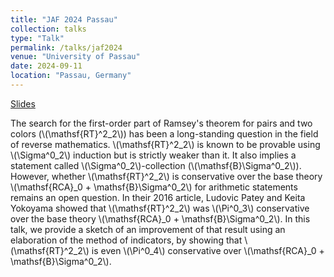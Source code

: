 ```yaml
---
title: "JAF 2024 Passau"
collection: talks
type: "Talk"
permalink: /talks/jaf2024
venue: "University of Passau"
date: 2024-09-11
location: "Passau, Germany"
---
```


[Slides](http://quentinlh.github.io/files/JAF2024.pdf)

The search for the first-order part of Ramsey's theorem for pairs and two colors (\\(\mathsf{RT}^2\_2\\)) has been a long-standing question in the field of reverse mathematics. \\(\mathsf{RT}^2\_2\\) is known to be provable using \\(\Sigma^0\_2\\) induction but is strictly weaker than it. It also implies a statement called \\(\Sigma^0\_2\\)-collection (\\(\mathsf{B}\Sigma^0\_2\\)). However, whether \\(\mathsf{RT}^2\_2\\) is conservative over the base theory \\(\mathsf{RCA}\_0 + \mathsf{B}\Sigma^0\_2\\) for arithmetic statements remains an open question.
In their 2016 article, Ludovic Patey and Keita Yokoyama showed that \\(\mathsf{RT}^2\_2\\) was \\(\Pi^0\_3\\) conservative over the base theory \\(\mathsf{RCA}\_0 + \mathsf{B}\Sigma^0\_2\\). In this talk, we provide a sketch of an improvement of that result using an elaboration of the method of indicators, by showing that \\(\mathsf{RT}^2\_2\\) is even \\(\Pi^0\_4\\)  conservative over \\(\mathsf{RCA}\_0 + \mathsf{B}\Sigma^0\_2\\).


